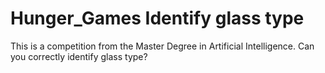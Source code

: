 # Hunger_Games Identify glass type
This is a competition from the Master Degree in Artificial Intelligence. Can you correctly identify glass type?
